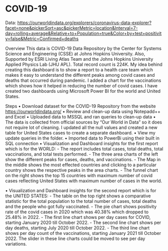 # COVID-19 
Data: https://ourworldindata.org/explorers/coronavirus-data-explorer?facet=none&pickerSort=asc&pickerMetric=location&Interval=7-day+rolling+average&Relative+to+Population=true&Color+by+test+positivity=false&Metric=Confirmed+deaths

Overview
This data is COVID-19 Data Repository by the Center for Systems Science and Engineering (CSSE) at Johns Hopkins University. Also, Supported by ESRI Living Atlas Team and the Johns Hopkins University Applied Physics Lab (JHU APL). Total record count is 224K.
My idea behind creating this dashboard is to show a report to a health care team which makes it easy to understand the different peaks among covid cases and deaths that occurred during pandemic. I added a chart for the vaccinations which shows how it helped in reducing the number of covid cases. I have created two dashboards using Microsoft Power BI for the world and United States.

Steps
•	Download dataset for the COVID-19 Repository from the website https://ourworldindata.org/
•	Review and clean-up data using Notepadd++ and Excel
•	Uploaded data to MSSQL and ran queries to clean-up data 
•	The data is collected from official sources by “Our World in Data” so it does not require lot of cleaning. I updated all the null values and created a new table for United States cases to create a separate dashboard.
•	View my update queries in the folder. 
•	Imported data to PowerBi using their built in SQL connection
•	Visualization and Dashboard insights for the first report which is for the WORLD:
 	- The report includes total cases, total deaths, total vaccinations, and total tests performed.
 	- The three area charts of the left show the different peaks for cases, deaths, and vaccinations.
 	- The Map in the middle shows the most effected countries and clicking to a particular country shows the respective peaks in the area charts.
 	- The funnel chart on the right shows the top 15 countries with maximum number of covid cases reflecting United States with maximum number of cases in the world.

•	Visualization and Dashboard insights for the second report which is for the UNITED STATES:
 	- The table on the top right shows a comparative statistic for the total population to the total number of cases, total deaths and the people who got fully vaccinated.
 	- The pie chart shows positivity rate of the covid cases in 2020 which was 40.38% which dropped to 25.48% in 2022.
 	- The first line chart shows per day cases for COVID, starting January 2020 till October 2022.
 	- The second line chart shows per day deaths, starting July 2020 till October 2022.
 	- The third line chart shows per day count of the vaccinations, starting January 2021 till October 2022. The slider in these line charts could be moved to see per day variations.




